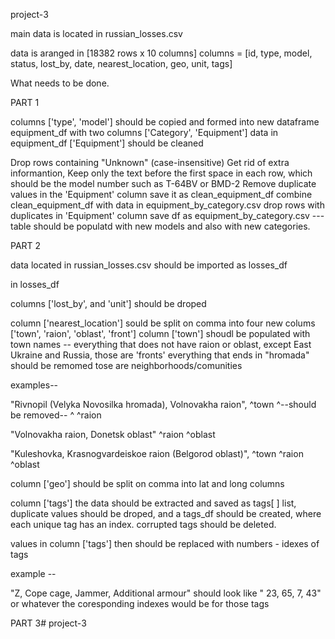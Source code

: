 project-3

main data is located in russian_losses.csv

data is aranged in [18382 rows x 10 columns] columns = [id, type, model, status, lost_by, date, nearest_location, geo, unit, tags]

What needs to be done.

PART 1

columns ['type', 'model'] should be copied and formed into new dataframe equipment_df with two columns ['Category', 'Equipment']
data in equipment_df ['Equipment'] should be cleaned

Drop rows containing "Unknown" (case-insensitive)
Get rid of extra informantion, Keep only the text before the first space in each row, which should be the model number such as T-64BV or BMD-2
Remove duplicate values in the 'Equipment' column
save it as clean_equipment_df combine clean_equipment_df with data in equipment_by_category.csv drop rows with duplicates in 'Equipment' column save df as equipment_by_category.csv --- table should be populatd with new models and also with new categories.

PART 2

data located in russian_losses.csv should be imported as losses_df

in losses_df

columns ['lost_by', and 'unit'] should be droped

column ['nearest_location'] sould be split on comma into four new colums ['town', 'raion', 'oblast', 'front'] column ['town'] shoudl be populated with town names -- everything that does not have raion or oblast, except East Ukraine and Russia, those are 'fronts' everything that ends in "hromada" should be remomed tose are neighborhoods/comunities

examples--

"Rivnopil (Velyka Novosilka hromada), Volnovakha raion", ^town ^--should be removed-- ^ ^raion

"Volnovakha raion, Donetsk oblast" ^raion ^oblast

"Kuleshovka, Krasnogvardeiskoe raion (Belgorod oblast)", ^town ^raion ^oblast

column ['geo'] should be split on comma into lat and long columns

column ['tags'] the data should be extracted and saved as tags[ ] list, duplicate values should be droped, and a tags_df should be created, where each unique tag has an index. corrupted tags should be deleted.

values in column ['tags'] then should be replaced with numbers - idexes of tags

example --

"Z, Cope cage, Jammer, Additional armour" should look like " 23, 65, 7, 43" or whatever the coresponding indexes would be for those tags

PART 3# project-3
